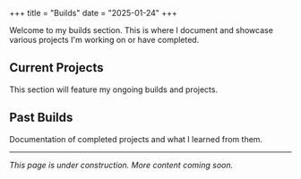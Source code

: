 +++
title = "Builds"
date = "2025-01-24"
+++

Welcome to my builds section. This is where I document and showcase various projects I'm working on or have completed.

## Current Projects

This section will feature my ongoing builds and projects.

## Past Builds

Documentation of completed projects and what I learned from them.

---

_This page is under construction. More content coming soon._ 